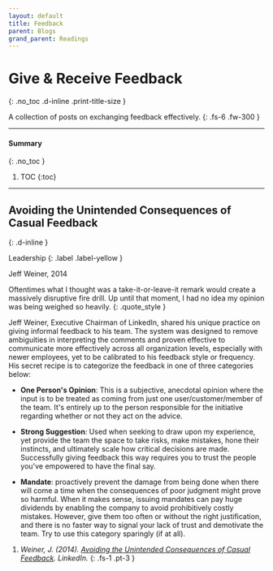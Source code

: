 ```yaml
---
layout: default
title: Feedback
parent: Blogs
grand_parent: Readings
---
```


# Give & Receive Feedback
{: .no_toc .d-inline .print-title-size }

A collection of posts on exchanging feedback effectively.
{: .fs-6 .fw-300 }

---

#### Summary 
{: .no_toc }

1. TOC
{:toc}

---

## Avoiding the Unintended Consequences of Casual Feedback
{: .d-inline }

Leadership
{: .label .label-yellow }

Jeff Weiner, 2014

Oftentimes what I thought was a take-it-or-leave-it remark would create a massively disruptive fire drill. Up until that moment, I had no idea my opinion was being weighed so heavily.
{: .quote_style }

Jeff Weiner, Executive Chairman of LinkedIn, shared his unique practice on giving informal feedback to his team. The system was designed to remove ambiguities in interpreting the comments and proven effective to communicate more effectively across all organization levels, especially with newer employees, yet to be calibrated to his feedback style or frequency. His secret recipe is to categorize the feedback in one of three categories below: 

- **One Person's Opinion**: This is a subjective, anecdotal opinion where the input is to be treated as coming from just one user/customer/member of the team. It's entirely up to the person responsible for the initiative regarding whether or not they act on the advice.

- **Strong Suggestion**: Used when seeking to draw upon my experience, yet provide the team the space to take risks, make mistakes, hone their instincts, and ultimately scale how critical decisions are made. Successfully giving feedback this way requires you to trust the people you've empowered to have the final say.

- **Mandate**: proactively prevent the damage from being done when there will come a time when the consequences of poor judgment might prove so harmful. When it makes sense, issuing mandates can pay huge dividends by enabling the company to avoid prohibitively costly mistakes. However, give them too often or without the right justification, and there is no faster way to signal your lack of trust and demotivate the team. Try to use this category sparingly (if at all).

1. *Weiner, J. (2014). [Avoiding the Unintended Consequences of Casual Feedback](https://www.linkedin.com/pulse/20140602024642-22330283-avoiding-the-unintended-consequences-of-casual-feedback/). LinkedIn.*
{: .fs-1 .pt-3 }
